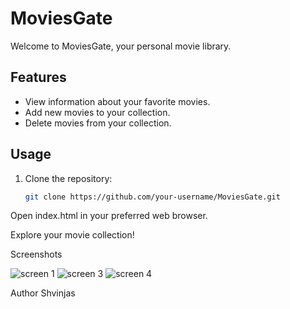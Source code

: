
# MoviesGate

Welcome to MoviesGate, your personal movie library.

## Features

- View information about your favorite movies.
- Add new movies to your collection.
- Delete movies from your collection.

## Usage

1. Clone the repository:

   ```bash
   git clone https://github.com/your-username/MoviesGate.git

   
Open index.html in your preferred web browser.

Explore your movie collection!

Screenshots

![screen 1](https://github.com/shvinjas/Movies-Gate/assets/112388713/cf2cdee7-5a33-494b-81e6-d9ac715b6907)
![screen 3](https://github.com/shvinjas/Movies-Gate/assets/112388713/3cf0dbb0-7e20-4e8f-a859-75a422cdb1dd)
![screen 4](https://github.com/shvinjas/Movies-Gate/assets/112388713/949f059d-3543-477f-8874-e7b2deab5bfa)

Author
Shvinjas
